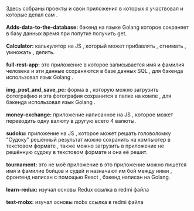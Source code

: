 Здесь собраны проекты и свои приложения в которых я участвовал и которые делал сам .
<br/>
<br/>
**Adds-data-to-the-database:**  бэкенд на языке Golang которое сохраняет в базу данных время при попутке получить get.
<br/>
<br/>
**Calculator:**  калькулятор на JS , который может прибавлять , отнимать , умножать , делить.
<br/>
<br/>
**full-rest-app:** это приложение в которое записывается имя и фамилия человека и эти данные сохраняются в базе данных SQL , для бэкенда использовал язык Golang .
<br/>
<br/>
**img_post_and_save_pc:** форма в , которую можно загрузить фотографию и эта фотография сохранится в папке на компе , для бэкенда использовал язык Golang .
<br/>
<br/>
**money-exchange:** приложение написанное на JS , которое может переводить одну валюту в другую всего 4 валюты.
<br/>
<br/>
**sudoku:** приложение на JS , которое может решать головоломку "Судоку" решённый результат можно сохранить на компьютер в текстовом формате , также можно загрузить в приложение не решённую судоку в текстовом формате и она её решит.
<br/>
<br/>
**tournament:** это не моё приложение в это приложение можно пишется имя и фамилие бойцов и судей и назначают им бой между ними , фронтенд написан с помощью React , бэкенд написан на Golang.
<br/>
<br/>
**learn-redux:** изучал основы Redux ссылка в redmi файла
<br/>
<br/>
**test-mobx:** изучал основы mobx ссылка в redmi файла
